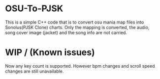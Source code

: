 # OSU-To-PJSK
This is a simple C++ code that is to convert osu mania map files into Sonolus(PJSK Clone) charts.
Only the mapping is converted, the audio, song cover image (jacket) and the song info are not carried.

# WIP / (Known issues)
Now any key count is supported.
However bpm changes and scroll speed changes are still unavailable.
